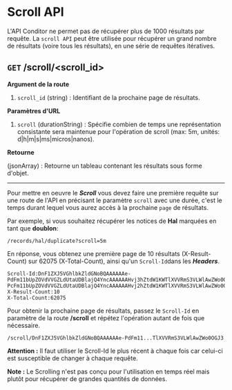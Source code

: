 # Scroll API

L'API Conditor ne permet pas de récupérer plus de 1000 résultats par requête. La `scroll API` peut être utilisée pour récupérer un grand nombre de résultats (voire tous les résultats), en une série de requêtes itératives.



## `GET`&nbsp;/scroll/&lt;scroll_id&gt;

**Argument de la route**

1. `scroll_id` (string) : Identifiant de la prochaine page de résultats.

**Paramètres d'URL**

1. `scroll` (durationString) : Spécifie combien de temps une représentation consistante sera maintenue pour l'opération de scroll (max: 5m, unités: d|h|m|s|ms|micros|nanos).

**Retourne**

(jsonArray) : Retourne un tableau contenant les résultats sous forme d'objet.

------



Pour mettre en oeuvre le ***Scroll*** vous devez faire une première requête sur une route de l'API en précisant le paramètre `scroll` avec une durée, c'est le temps durant lequel vous aurez accès à la prochaine `page` de résultats. 

Par exemple, si vous souhaitez récupérer les notices de **Hal** marquées en tant que **doublon**:

```url
/records/hal/duplicate?scroll=5m
```

En réponse, vous obtenez une première page de 10 résultats (X-Result-Count) sur 62075 (X-Total-Count), ainsi qu'un `Scroll-Id`dans les ***Headers***.

```Headers
Scroll-Id:DnF1ZXJ5VGhlbkZldGNoBQAAAAAAe-PdFm11bUpZOVdVVGZLdUtaUDBlajQ4YncAAAAAAHvj3hZtdW1KWTlXVVRmS3VLWlAwZWo0OGJ3AAAAAAB749sWbXVtSlk5V1VUZkt1S1pQMGVqNDhidwAAAAAAe-PcFm11bUpZOVdVVGZLdUtaUDBlajQ4YncAAAAAAHvj2hZtdW1KWTlXVVRmS3VLWlAwZWo0OGJ3
X-Result-Count:10
X-Total-Count:62075
```

Pour obtenir la prochaine page de résultats, passez le `Scroll-Id` en paramètre de la route **/scroll** et répétez l'opération autant de fois que nécessaire.

```Url
/scroll/DnF1ZXJ5VGhlbkZldGNoBQAAAAAAe-PdFm11...TlXVVRmS3VLWlAwZWo0OGJ3
```

**Attention :** Il faut utiliser le Scroll-Id le plus récent à chaque fois car celui-ci est susceptible de changer à chaque requête.

**Note :** Le Scrolling n'est pas conçu pour l'utilisation en temps réel mais plutôt pour récupérer de grandes quantités de données.
